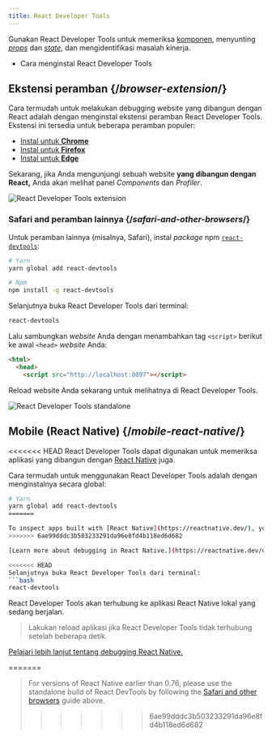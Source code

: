 ```yaml
---
title: React Developer Tools
---
```


<Intro>

Gunakan React Developer Tools untuk memeriksa [komponen](/learn/your-first-component), menyunting [*props*](/learn/passing-props-to-a-component) dan [*state*](/learn/state-a-components-memory), dan mengidentifikasi masalah kinerja.

</Intro>

<YouWillLearn>

* Cara menginstal React Developer Tools

</YouWillLearn>

## Ekstensi peramban {/*browser-extension*/}

Cara termudah untuk melakukan debugging website yang dibangun dengan React adalah dengan menginstal ekstensi peramban React Developer Tools. Ekstensi ini tersedia untuk beberapa peramban populer:

* [Instal untuk **Chrome**](https://chrome.google.com/webstore/detail/react-developer-tools/fmkadmapgofadopljbjfkapdkoienihi?hl=en)
* [Instal untuk **Firefox**](https://addons.mozilla.org/en-US/firefox/addon/react-devtools/)
* [Instal untuk **Edge**](https://microsoftedge.microsoft.com/addons/detail/react-developer-tools/gpphkfbcpidddadnkolkpfckpihlkkil)

Sekarang, jika Anda mengunjungi sebuah website **yang dibangun dengan React,** Anda akan melihat panel _Components_ dan _Profiler_.

![React Developer Tools extension](/images/docs/react-devtools-extension.png)

### Safari and peramban lainnya {/*safari-and-other-browsers*/}
Untuk peramban lainnya (misalnya, Safari), instal *package* npm [`react-devtools`](https://www.npmjs.com/package/react-devtools):

```bash
# Yarn
yarn global add react-devtools

# Npm
npm install -g react-devtools
```

Selanjutnya buka React Developer Tools dari terminal:

```bash
react-devtools
```

Lalu sambungkan *website* Anda dengan menambahkan tag `<script>` berikut ke awal `<head>` *website* Anda:

```html {3}
<html>
  <head>
    <script src="http://localhost:8097"></script>
```

Reload website Anda sekarang untuk melihatnya di React Developer Tools.

![React Developer Tools standalone](/images/docs/react-devtools-standalone.png)

## Mobile (React Native) {/*mobile-react-native*/}
<<<<<<< HEAD
React Developer Tools dapat digunakan untuk memeriksa aplikasi yang dibangun dengan [React Native](https://reactnative.dev/) juga.

Cara termudah untuk menggunakan React Developer Tools adalah dengan menginstalnya secara global:
```bash
# Yarn
yarn global add react-devtools
=======

To inspect apps built with [React Native](https://reactnative.dev/), you can use [React Native DevTools](https://reactnative.dev/docs/debugging/react-native-devtools), the built-in debugger that deeply integrates React Developer Tools. All features work identically to the browser extension, including native element highlighting and selection.
>>>>>>> 6ae99dddc3b503233291da96e8fd4b118ed6d682

[Learn more about debugging in React Native.](https://reactnative.dev/docs/debugging)

<<<<<<< HEAD
Selanjutnya buka React Developer Tools dari terminal:
```bash
react-devtools
```

React Developer Tools akan terhubung ke aplikasi React Native lokal yang sedang berjalan.

> Lakukan reload aplikasi jika React Developer Tools tidak terhubung setelah beberapa detik.

[Pelajari lebih lanjut tentang debugging React Native.](https://reactnative.dev/docs/debugging)

=======
> For versions of React Native earlier than 0.76, please use the standalone build of React DevTools by following the [Safari and other browsers](#safari-and-other-browsers) guide above.
>>>>>>> 6ae99dddc3b503233291da96e8fd4b118ed6d682
